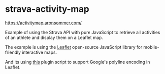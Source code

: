 # strava-activity-map

https://activitymap.aronsommer.com/

Example of using the Strava API with pure JavaScript to retrieve all activities of an athlete and display them on a Leaflet map.

The example is using the [Leaflet] open-source JavaScript library for mobile-friendly interactive maps.

And its using [this] plugin script to support Google's polyline encoding in Leaflet.

[Leaflet]:https://leafletjs.com/
[this]:https://github.com/jieter/Leaflet.encoded/blob/master/Polyline.encoded.js
